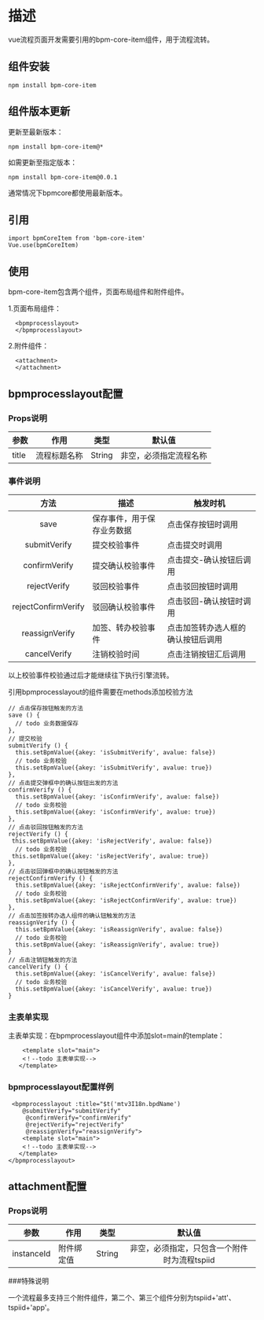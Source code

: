 # 描述

vue流程页面开发需要引用的bpm-core-item组件，用于流程流转。

## 组件安装

	npm install bpm-core-item

## 组件版本更新

更新至最新版本：

	npm install bpm-core-item@*

如需更新至指定版本：

	npm install bpm-core-item@0.0.1

通常情况下bpmcore都使用最新版本。

## 引用

	import bpmCoreItem from 'bpm-core-item'
	Vue.use(bpmCoreItem)

## 使用

bpm-core-item包含两个组件，页面布局组件和附件组件。

1.页面布局组件：

	  <bpmprocesslayout>
	  </bpmprocesslayout>

2.附件组件：

	  <attachment>
	  </attachment>

## bpmprocesslayout配置

### Props说明


|    参数    |    作用   |   类型   | 默认值 |
| -----------------  | ---------------- | :--------: | :----------: |
| title        |流程标题名称 |String | 非空，必须指定流程名称

### 事件说明

| 方法 | 描述   |  触发时机
| :--------:   | -----  | -----  |
|    save    | 保存事件，用于保存业务数据 | 点击保存按钮时调用
|    submitVerify    |  提交校验事件  |    点击提交时调用
|    confirmVerify    |  提交确认校验事件  |   点击提交-确认按钮后调用
|    rejectVerify    |  驳回校验事件   |  点击驳回按钮时调用
|    rejectConfirmVerify    |  驳回确认校验事件   |  点击驳回-确认按钮时调用
|    reassignVerify    |  加签、转办校验事件   |  点击加签转办选人框的确认按钮后调用
|    cancelVerify    |  注销校验时间   | 点击注销按钮汇后调用

以上校验事件校验通过后才能继续往下执行引擎流转。

引用bpmprocesslayout的组件需要在methods添加校验方法

	// 点击保存按钮触发的方法
    save () {
      // todo 业务数据保存
    },
	// 提交校验
    submitVerify () {
      this.setBpmValue({akey: 'isSubmitVerify', avalue: false})
	  // todo 业务校验
      this.setBpmValue({akey: 'isSubmitVerify', avalue: true})
    },
    // 点击提交弹框中的确认按钮出发的方法
    confirmVerify () {
      this.setBpmValue({akey: 'isConfirmVerify', avalue: false})
      // todo 业务校验
      this.setBpmValue({akey: 'isConfirmVerify', avalue: true})
    },
    // 点击驳回按钮触发的方法
    rejectVerify () {
     this.setBpmValue({akey: 'isRejectVerify', avalue: false})
      // todo 业务校验
     this.setBpmValue({akey: 'isRejectVerify', avalue: true})
    },
    // 点击驳回弹框中的确认按钮触发的方法
    rejectConfirmVerify () {
      this.setBpmValue({akey: 'isRejectConfirmVerify', avalue: false})
      // todo 业务校验
      this.setBpmValue({akey: 'isRejectConfirmVerify', avalue: true})
    },
    // 点击加签按转办选人组件的确认钮触发的方法
    reassignVerify () {
      this.setBpmValue({akey: 'isReassignVerify', avalue: false})
      // todo 业务校验
      this.setBpmValue({akey: 'isReassignVerify', avalue: true})
    }
    // 点击注销钮触发的方法
    cancelVerify () {
      this.setBpmValue({akey: 'isCancelVerify', avalue: false})
      // todo 业务校验
      this.setBpmValue({akey: 'isCancelVerify', avalue: true})
    }


### 主表单实现

主表单实现：在bpmprocesslayout组件中添加slot=main的template：

        <template slot="main">
        <！--todo 主表单实现-->
       </template>

### bpmprocesslayout配置样例

     <bpmprocesslayout :title="$t('mtv3I18n.bpdName')
        @submitVerify="submitVerify"
         @confirmVerify="confirmVerify"
         @rejectVerify="rejectVerify"
         @reassignVerify="reassignVerify">
        <template slot="main">
        <！--todo 主表单实现-->
       </template>
    </bpmprocesslayout>


## attachment配置

### Props说明


|    参数    |    作用   |   类型   | 默认值 |
| -----------------  | ---------------- | :--------: | :----------: |
| instanceId        |附件绑定值 |String | 非空，必须指定，只包含一个附件时为流程tspiid

###特殊说明

一个流程最多支持三个附件组件，第二个、第三个组件分别为tspiid+'att'、tspiid+'app'。
